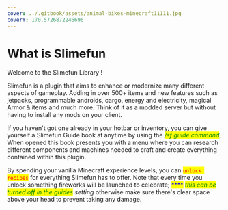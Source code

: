 ```yaml
---
cover: ../.gitbook/assets/animal-bikes-minecraft11111.jpg
coverY: 170.5726872246696
---
```


# What is Slimefun

Welcome to the Slimefun Library !

Slimefun is a plugin that aims to enhance or modernize many different aspects of gameplay. Adding in over 500+ items and new features such as jetpacks, programmable androids, cargo, energy and electricity, magical Armor & items and much more.  Think of it as a modded server but without having to install any mods on your client.&#x20;

If you haven't got one already in your hotbar or inventory, you can give yourself a Slimefun Guide book at anytime by using the _<mark style="color:green;">/sf guide command</mark>_, When opened this book presents you with a menu where you can research different components and machines needed to craft and create everything contained within this plugin.

By spending your vanilla Minecraft experience levels, you can <mark style="color:red;">`unlock recipes`</mark> for everything Slimefun has to offer. Note that every time you unlock something fireworks will be launched to celebrate; <mark style="color:blue;">****</mark> _<mark style="color:green;">this can be turned off in the guides</mark> setting_ otherwise make sure there's clear space above your head to prevent taking any damage.&#x20;
